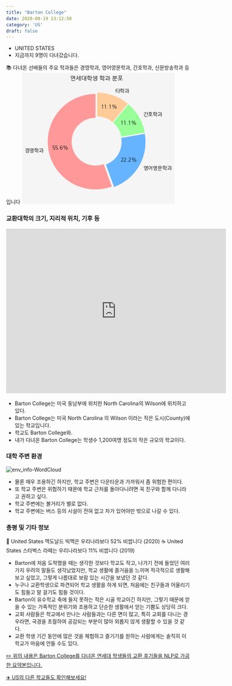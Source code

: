 ```yaml
---
title: "Barton College"
date: 2020-08-19 13:12:50
category: 'US'
draft: false
---
```



* UNITED STATES
* 지금까지 9명이 다녀갔습니다. 

📚 다녀온 선배들의 주요 학과들은 경영학과, 영어영문학과, 간호학과, 신문방송학과 등입니다
![department-info](../plots/US000008.png)
### 교환대학의 크기, 지리적 위치, 기후 등
<iframe
width="600"
height="450"
frameborder="0" style="border:0"
src="https://www.google.com/maps/embed/v1/place?key=AIzaSyC9e1AME-pVmWC4hBpFdu5S4dKzyepa3HQ&q=Barton+College&center=35.734288,-77.913777&zoom=14" allowfullscreen>
</iframe>

* Barton College는 미국 동남부에 위치한 North Carolina의 Wilson에 위치하고 있다.
* Barton College는 미국 North Carolina 의 Wilson 이라는 작은 도시(County)에 있는 학교입니다.
* 학교도 Barton College와.
* 내가 다녀온 Barton College는 학생수 1,200여명 정도의 작은 규모의 학교이다.


### 대학 주변 환경

![env_info-WordCloud](../univ_wordclouds_okt/env_info/US000008_env_info_okt.png)

* 물론 매우 조용하긴 하지만, 학교 주변은 다운타운과 가까워서 좀 위험한 편이다.
* 또 학교 주변은 위험하기 때문에 학교 근처를 돌아다니려면 꼭 친구와 함께 다니라고 권하고 싶다.
* 학교 주변에는 볼거리가 별로 없다.
* 학교 주변에는 버스 등의 시설이 전혀 없고 차가 있어야만 밖으로 나갈 수 있다.


### 총평 및 기타 정보 
🍔 United States 맥도날드 빅맥은 우리나라보다 52% 비쌉니다 (2020)
☕️ United States 스타벅스 라떼는 우리나라보다 11% 비쌉니다 (2019)
* Barton에 처음 도착했을 때는 생각한 것보다 학교도 작고, 나가기 전에 들었던 여러 가지 우려의 말들도 생각났었지만, 학교 생활에 즐거움을 느끼며 적극적으로 생활해보고 싶었고, 그렇게 나름대로 보람 있는 시간을 보냈던 것 같다.
* 누구나 교환학생으로 파견되어 학교 생활을 하게 되면, 처음에는 친구들과 어울리기도 힘들고 말 걸기도 힘들 것이다.
* Barton이 유수학교 축에 들지 못하는 작은 시골 학교이긴 하지만, 그렇기 때문에 얻을 수 있는 가족적인 분위기와 조용하고 단순한 생활에서 얻는 기쁨도 상당히 크다.
* 교회 사람들은 학교에서 만나는 사람들과는 다른 면이 많고, 특히 교회를 다니는 경우라면, 국경을 초월하여 공감되는 부분이 많아 외롭지 않게 생활할 수 있을 것 같다.
* 교환 학생 기간 동안에 많은 것을 체험하고 즐기기를 원하는 사람에게는 솔직히 이 학교가 마음에 안들 수도 있다.


[✏️ 위의 내용은 Barton College를 다녀온 연세대 학생들의 교환 후기들을 NLP로 가공한 요약본입니다.](http://oia.yonsei.ac.kr/partner/expReport.asp?ucode=US000008&bgbn=A)

[✈️ US의 다른 학교들도 확인해보세요!](https://yonsei-exchange.netlify.app/?category=US)
